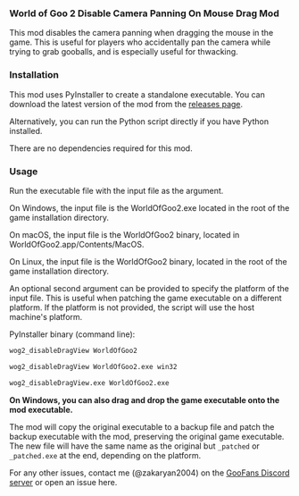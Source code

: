 ### World of Goo 2 Disable Camera Panning On Mouse Drag Mod

This mod disables the camera panning when dragging the mouse in the game. This is useful for players who accidentally pan the camera while trying to grab gooballs, and is especially useful for thwacking.

### Installation

This mod uses PyInstaller to create a standalone executable. You can download the latest version of the mod from the [releases page](https://github.com/zakaryan2004/wog2_disabledragview/releases).

Alternatively, you can run the Python script directly if you have Python installed.

There are no dependencies required for this mod.

### Usage

Run the executable file with the input file as the argument. 

On Windows, the input file is the WorldOfGoo2.exe located in the root of the game installation directory.

On macOS, the input file is the WorldOfGoo2 binary, located in WorldOfGoo2.app/Contents/MacOS.

On Linux, the input file is the WorldOfGoo2 binary, located in the root of the game installation directory.

An optional second argument can be provided to specify the platform of the input file. This is useful when patching the game executable on a different platform. If the platform is not provided, the script will use the host machine's platform.

PyInstaller binary (command line):
```bash
wog2_disableDragView WorldOfGoo2
```

```bash
wog2_disableDragView WorldOfGoo2.exe win32
```

```bash
wog2_disableDragView.exe WorldOfGoo2.exe
```

**On Windows, you can also drag and drop the game executable onto the mod executable.**

The mod will copy the original executable to a backup file and patch the backup executable with the mod, preserving the original game executable. The new file will have the same name as the original but `_patched` or `_patched.exe` at the end, depending on the platform.


For any other issues, contact me (@zakaryan2004) on the [GooFans Discord server](https://discord.gg/6BEecnD) or open an issue here.
